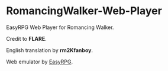 # RomancingWalker-Web-Player
EasyRPG Web Player for Romancing Walker.

Credit to **FLARE**.

English translation by **rm2Kfanboy**.

Web emulator by [EasyRPG](https://easyrpg.org/).